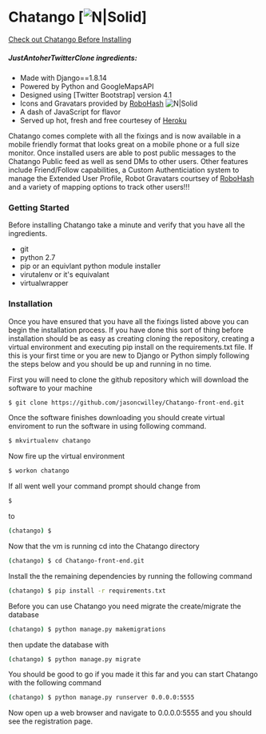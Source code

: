 
# Chatango [![N|Solid](http://www.robohash.org/set_set4/1337?size=75x60)]

[Check out Chatango Before Installing](https://git.heroku.com/chat-ango.git)


##### JustAntoherTwitterClone ingredients:
- Made with Django==1.8.14
- Powered by Python and GoogleMapsAPI
- Designed using [Twitter Bootstrap] version 4.1 
- Icons and Gravatars  provided by [RoboHash](https://www.ronohash.org/) ![N|Solid](http://www.robohash.org/3.14422222224144414411444134233443433331331222111121?size=25x25)
- A dash of JavaScript for flavor
- Served up hot, fresh and free courtesey of [Heroku](https://heroku.com)

Chatango comes complete with all the fixings and is now available in a mobile friendly format that looks great on a mobile phone or a full size monitor.  Once installed users are able to post public messages to the Chatango Public feed as well as send DMs to other users. Other features include Friend/Follow capabilities, a Custom Authenticiation system to manage the Extended User Profile, Robot Gravatars courtsey of [RoboHash](https://www.ronohash.org/) and a variety of mapping options to track other users!!!  

### Getting Started
Before installing Chatango take a minute and verify that you have all the ingredients.  
- git 
- python 2.7
- pip or an equivlant python module installer
- virutalenv or it's equivalant
- virtualwrapper

### Installation
Once you have ensured that you have all the fixings listed above you can begin the installation process. If you have done this sort of thing before installation should be as easy as creating cloning the repository, creating a virtual environment and executing pip install on the requirements.txt file.  If this is your first time or you are new to Django or Python simply following the steps below and you should be up and running in no time.  

First you will need to clone the github repository which will download the software to your machine
```sh
$ git clone https://github.com/jasoncwilley/Chatango-front-end.git
```
Once the software finishes downloading you should create virtual enviroment to run the software in using following command.  
```sh
$ mkvirtualenv chatango
```

Now fire up the virtual environment
```sh
$ workon chatango
```
If all went well your command prompt should change from
```sh
$ 
```
to 
```sh
(chatango) $
```
Now that the vm is running cd into the Chatango directory
```sh
(chatango) $ cd Chatango-front-end.git
```
Install the the remaining dependencies by running the following command 
```sh
(chatango) $ pip install -r requirements.txt
```
Before you can use Chatango you need migrate the create/migrate the database
```sh
(chatango) $ python manage.py makemigrations
```
then update the database with 
```sh
(chatango) $ python manage.py migrate
```
You should be good to go if you made it this far and you can start Chatango with the following command
```sh
(chatango) $ python manage.py runserver 0.0.0.0:5555
```
Now open up a web browser and navigate to 0.0.0.0:5555 and you should see the registration page.  
